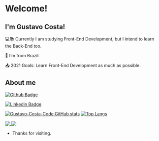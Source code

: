 # Welcome!

 

## I'm Gustavo Costa!

 

:computer::books: Currently I am studying Front-End Development, but I intend to learn the Back-End too.

:house_with_garden: I’m from Brazil.

:outbox_tray: 2021 Goals: Learn Front-End Development as much as possible.

## About me

[![Github Badge](https://img.shields.io/badge/-Github-000?style=flat-square&logo=Github&logoColor=white&link=https://github.com/Gustavo-Costa-Code)](https://github.com/Gustavo-Costa-Code)

[![Linkedin Badge](https://img.shields.io/badge/-LinkedIn-blue?style=flat-square&logo=Linkedin&logoColor=white&link=https://www.linkedin.com/in/gustavo-costa-da-silva-3a3a68212/)](https://www.linkedin.com/in/gustavo-costa-da-silva-3a3a68212/)

[![Gustavo-Costa-Code GitHub stats](https://github-readme-stats.vercel.app/api?username=Gustavo-Costa-Code&theme=merko)](https://github.com/Gustavo-Costa-Code/github-readme-stats)
[![Top Langs](https://github-readme-stats.vercel.app/api/top-langs/?username=Gustavo-Costa-Code&layout=compact)](https://github.com/Gustavo-Costa-Code/github-readme-stats)

<a href="https://github.com/Gustavo-Costa-Code/github-readme-stats">
  <img align="center" src="https://github-readme-stats.vercel.app/api/pin/?username=Gustavo-Costa-Code&repo=github-readme-stats" />
</a>
<a href="https://github.com/Gustavo-Costa-Code/convoychat">
  <img align="center" src="https://github-readme-stats.vercel.app/api/pin/?username=Gustavo-Costa-Code&repo=convoychat" />
</a>


- Thanks for visiting.
